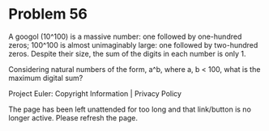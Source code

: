 #   Problem 56

   A googol (10^100) is a massive number: one followed by one-hundred zeros;
   100^100 is almost unimaginably large: one followed by two-hundred zeros.
   Despite their size, the sum of the digits in each number is only 1.

   Considering natural numbers of the form, a^b, where a, b < 100, what is
   the maximum digital sum?

   Project Euler: Copyright Information | Privacy Policy

   The page has been left unattended for too long and that link/button is no
   longer active. Please refresh the page.
